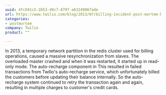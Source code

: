 ```yaml
---
uuid: 4fc691c5-2853-49c7-8797-a63249067ade
url: https://www.twilio.com/blog/2013/07/billing-incident-post-mortem-breakdown-analysis-and-root-cause.html
categories:
- postmortem
company: Twilio
product: ""

---
```


In 2013, a temporary network partition in the redis cluster used for billing operations, caused a massive resynchronization from slaves. The overloaded master crashed and when it was restarted, it started up in read-only mode. The auto-recharge component in This resulted in failed transactions from Twilio's auto-recharge service, which unfortunately billed the customers before updating their balance internally. So the auto-recharge system continued to retry the transaction again and again, resulting in multiple charges to customer's credit cards.
